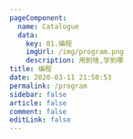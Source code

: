 ```yaml
---
pageComponent: 
  name: Catalogue
  data: 
    key: 01.编程
    imgUrl: /img/program.png
    description: 用到啥,学到哪
title: 编程
date: 2020-03-11 21:50:53
permalink: /program
sidebar: false
article: false
comment: false
editLink: false
---
```


